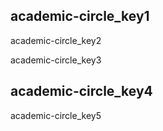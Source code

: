 ## academic-circle_key1
academic-circle_key2

academic-circle_key3

## academic-circle_key4
academic-circle_key5